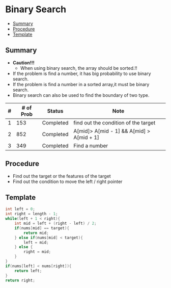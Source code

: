 # Binary Search
- [Summary](#summary)
- [Procedure](#procedure)
- [Template](#template)

<h2 id = "summary">Summary</h2>

- **Caution!!!**
  - When using binary search, the array should be sorted.!!
- If the problem is find a number, it has big probability to use binary search.
- If the problem is find a number in a sorted array,it must be binary search.
- Binary search can also be used to find the boundary of two type.

| #   | # of Prob | Status    | Note                                      |
| --- | --------- | --------- | ----------------------------------------- |
| 1   | 153       | Completed | find out the condition of the target      |
| 2   | 852       | Completed | A[mid]> A[mid - 1] && A[mid] > A[mid + 1] |
| 3   | 349       | Completed | Find a number                                          |

<h2 id = "procedure">Procedure</h2>

- Find out the target or the features of the target
- Find out the condition to move the left / right pointer

<h2 id = "template">Template</h2>

``` Java
int left = 0;
int right = length - 1;
while(left + 1 < right){
    int mid = left + (right - left) / 2;
    if(nums[mid] == target){
        return mid;
    } else if(nums[mid] < target){
        left = mid;
    } else {
        right = mid;
    }
}
if(nums[left] < nums[right]){
    return left;
}
return right;
```
